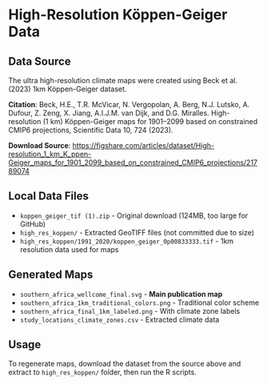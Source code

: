 # High-Resolution Köppen-Geiger Data

## Data Source
The ultra high-resolution climate maps were created using Beck et al. (2023) 1km Köppen-Geiger dataset.

**Citation**: Beck, H.E., T.R. McVicar, N. Vergopolan, A. Berg, N.J. Lutsko, A. Dufour, Z. Zeng, X. Jiang, A.I.J.M. van Dijk, and D.G. Miralles. High-resolution (1 km) Köppen-Geiger maps for 1901–2099 based on constrained CMIP6 projections, Scientific Data 10, 724 (2023).

**Download Source**: https://figshare.com/articles/dataset/High-resolution_1_km_K_ppen-Geiger_maps_for_1901_2099_based_on_constrained_CMIP6_projections/21789074

## Local Data Files
- `koppen_geiger_tif (1).zip` - Original download (124MB, too large for GitHub)
- `high_res_koppen/` - Extracted GeoTIFF files (not committed due to size)
- `high_res_koppen/1991_2020/koppen_geiger_0p00833333.tif` - 1km resolution data used for maps

## Generated Maps
- `southern_africa_wellcome_final.svg` - **Main publication map**
- `southern_africa_1km_traditional_colors.png` - Traditional color scheme
- `southern_africa_final_1km_labeled.png` - With climate zone labels
- `study_locations_climate_zones.csv` - Extracted climate data

## Usage
To regenerate maps, download the dataset from the source above and extract to `high_res_koppen/` folder, then run the R scripts.